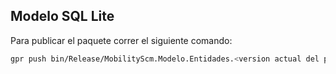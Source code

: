 ## Modelo SQL Lite
Para publicar el paquete correr el siguiente comando:
```bash
gpr push bin/Release/MobilityScm.Modelo.Entidades.<version actual del paquete>.nupkg -k <GITHUB PAT>
```